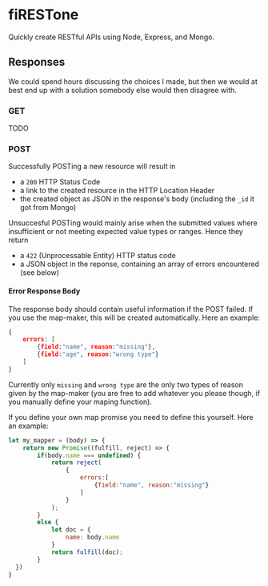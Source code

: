# fiRESTone

Quickly create RESTful APIs using Node, Express, and Mongo.


## Responses

We could spend hours discussing the choices I made, but then we would at best end up with a solution somebody else would then disagree with. 

### GET

TODO

### POST

Successfully POSTing a new resource will result in 

- a `200` HTTP Status Code
- a link to the created resource in the HTTP Location Header
- the created object as JSON in the response's body (including the `_id` it got from Mongo)

Unsuccesful POSTing would mainly arise when the submitted values where insufficient or not meeting expected value types or ranges. Hence they return 

- a `422` (Unprocessable Entity) HTTP status code
- a JSON object in the reponse, containing an array of errors encountered (see below)

#### Error Response Body

The response body should contain useful information if the POST failed. If you use the map-maker, this will be created automatically. Here an example:

```JSON
{
	errors: [
		{field:"name", reason:"missing"},
		{field:"age", reason:"wrong type"}
	]
}
```

Currently only `missing` and `wrong type` are the only two types of reason given by the map-maker (you are free to add whatever you please though, if you manually define your maping function).

If you define your own map promise you need to define this yourself. Here an example:

```Javascript
let my_mapper = (body) => {
	return new Promise((fulfill, reject) => {
		if(body.name === undefined) {
			return reject(
				{
					errors:[
						{field:"name", reason:"missing"}
					]
				}
			);
		} 
		else {
			let doc = {
				name: body.name
			}
			return fulfill(doc);
		}
  })
}
```
